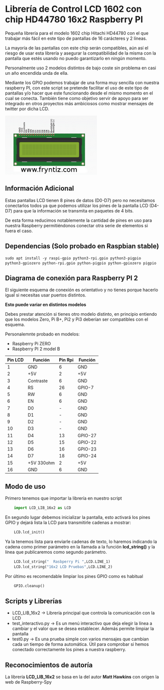 # Librería de Control LCD 1602 con chip HD44780 16x2 Raspberry PI
Pequeña librería para el modelo 1602 chip Hitachi HD44780 con el que trabajar más fácil en este tipo de pantallas de 16 carácteres y 2 líneas.

La mayoría de las pantallas con este chip serán compatibles, aún así el riesgo de usar esta librería y asegurar la compatibilidad de la misma con la pantalla que estés usando no puedo garantizarlo en ningún momento.

Personalmente uso 2 modelos distintos de bajo coste sin problema en casi un año encendida unda de ella.

Mediante los GPIO podemos trabajar de una forma muy sencilla con nuestra raspberry PI, con este script se pretende facilitar el uso de este tipo de pantallas y/o hacer que este funcionando desde el mismo momento en el cual se conecta. También tiene como objetivo servir de apoyo para ser integrado en otros proyectos más ambiciosos como mostrar mensajes de twitter por dicha LCD.

![Imagen de LCD 1602 chip HD44780](./lcd.png "Imagen de LCD 1602 chip HD44780")


## Información Adicional
Estas pantallas LCD tienen 8 pines de datos (D0-D7) pero no necesitamos conectarlos todos ya que podemos utilizar los pines de la pantalla LCD (D4-D7) para que la información se transmita en paquetes de 4 bits.

De esta forma reducimos notablemente la cantidad de pines en uso para nuestra Raspberry permitiéndonos conectar otra serie de elementos si fuera el caso.


## Dependencias (Solo probado en Raspbian stable)
```Raspbian
sudo apt install -y raspi-gpio python3-rpi.gpio python3-pigpio python3-gpiozero python-rpi.gpio python-pigpio python-gpiozero pigpio
```

## Diagrama de conexión para Raspberry PI 2
El siguiente esquema de conexión es orientativo y no tienes porque hacerlo igual si necesitas usar puertos distintos.

**Esto puede variar en distintos modelos**

Debes prestar atención si tienes otro modelo distinto, en principio entiendo que los modelos Zero, Pi B+, Pi2 y Pi3 deberían ser compatibles con el esquema.

Personalemnte probado en modelos:
* Raspberry Pi ZERO
* Raspberry PI 2 model B

| Pin LCD |  Función | Pin Rpi |   Función   |
|---------|----------|---------|-------------|
|    1    |    GND   |    6    |     GND     |
|    2    |    +5V   |    2    |     +5V     |
|    3    | Contraste|    6    |     GND     |
|    4    |    RS    |    26   |    GPIO-7   |
|    5    |    RW    |    6    |     GND     |
|    6    |    EN    |    6    |     GND     |
|    7    |    D0    |    -    |     GND     |
|    8    |    D1    |    -    |     GND     |
|    9    |    D2    |    -    |     GND     |
|    10   |    D3    |    -    |     GND     |
|    11   |    D4    |    13   |   GPIO-27   |
|    12   |    D5    |    15   |   GPIO-22   |
|    13   |    D6    |    16   |   GPIO-23   |
|    14   |    D7    |    18   |   GPIO-24   |
|    15   |+5V 330ohm|    2    |     +5V     |
|    16   |    GND   |    6    |     GND     |


## Modo de uso
Primero tenemos que importar la librería en nuestro script
```python
    import LCD_LIB_16x2 as LCD
```

En segundo lugar debemos inicializar la pantalla, esto activará los pines GPIO y dejará lista la LCD para transmitirle cadenas a mostrar:
```python
    LCD.lcd_init()
```

Ya la tenemos lista para enviarle cadenas de texto, lo haremos indicando la cadena como primer parámetro en la llamada a la función **lcd_string()** y la línea que publicaremos como segundo parámetro.
```python
    LCD.lcd_string("  Rasbperry Pi ",LCD.LINE_1)
    LCD.lcd_string("16x2 LCD Pruebas",LCD.LINE_2)
```

Por último es recomendable limpiar los pines GPIO como es habitual
```python
    GPIO.cleanup()
```

## Scripts y Librerías
- LCD_LIB_16x2 → Librería principal que controla la comunicación con la LCD
- test_interactivo.py → Es un menú interactivo que deja elegir la línea a cambiar y el valor que se desea establecer. Además permite limpiar la pantalla
- test0.py → Es una prueba simple con varios mensajes que cambian cada un tiempo de forma automática. Útil para comprobar si hemos conectado correctamente los pines a nuestra raspberry.

## Reconocimientos de autoría
La librería **LCD_LIB_16x2** se basa en la del autor **Matt Hawkins** con origen la web de Raspberry-Spy
